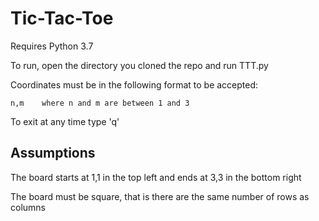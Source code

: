# Tic-Tac-Toe

Requires Python 3.7

To run, open the directory you cloned the repo and run TTT.py

Coordinates must be in the following format to be accepted:

    n,m    where n and m are between 1 and 3
    
To exit at any time type 'q'

## Assumptions
The board starts at 1,1 in the top left and ends at 3,3 in the bottom right

The board must be square, that is there are the same number of rows as columns
